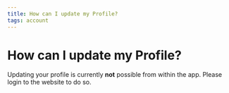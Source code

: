 ```yaml
---
title: How can I update my Profile?
tags: account
--- 
```


# How can I update my Profile?

Updating your profile is currently **not** possible 
from within the app. Please login to the website to 
do so.
